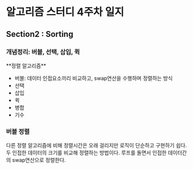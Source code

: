 <h1>알고리즘 스터디 4주차 일지</h1>

## Section2 : Sorting

<h3>개념정리: 버블, 선택, 삽입, 퀵</h3>
**정렬 알고리즘**

* 버블: 데이터 인접요소끼리 비교하고, swap연산을 수행하며 정렬하는 방식
* 선택
* 삽입
* 퀵
* 병합
* 기수


<h3>버블 정렬</h3>
다른 정렬 알고리즘에 비해 정렬시간은 오래 걸리지만 로직이 단순하고 구현하기 쉽다.
두 인접한 데이터의 크기를 비교해 정렬하는 방법이다.
루프를 돌면서 인접한 데이터간의 swap연산으로 정렬한다.
   
